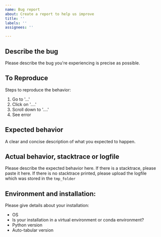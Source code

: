 ```yaml
---
name: Bug report
about: Create a report to help us improve
title: ''
labels: ''
assignees: ''

---
```


## Describe the bug ##
Please describe the bug you're experiencing is precise as possible.

## To Reproduce ##
Steps to reproduce the behavior:
1. Go to '...'
2. Click on '....'
3. Scroll down to '....'
4. See error

## Expected behavior ##
A clear and concise description of what you expected to happen.

## Actual behavior, stacktrace or logfile ##
Please describe the expected behavior here. If there is a stacktrace, please paste it here. If there is no stacktrace printed, please upload the logfile which was stored in the `tmp_folder`

## Environment and installation: ##

Please give details about your installation:

* OS
* Is your installation in a virtual environment or conda environment?
* Python version
* Auto-tabular version
